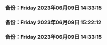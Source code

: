 
### 备份：Friday 2023年06月09日 14:33:15

### 备份：Friday 2023年06月09日 15:22:12

### 备份：Friday 2023年06月09日 14:33:15

